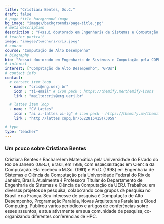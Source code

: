 ```yaml
---
title: "Cristiana Bentes, Ds.C."
draft: false
# page title background image
bg_image: "images/backgrounds/page-title.jpg"
# meta description
description : "Possui doutorado em Engenharia de Sistemas e Computação pela COPPE - Universidade Federal do Rio de Janeiro (1998). Atualmente é professora titular da Universidade do Estado do Rio de Janeiro. "
# teacher portrait
image: "images/teachers/cris.jpeg"
# course
course: "Computação de Alto Desempenho"
# biography
bio: "Possui doutorado em Engenharia de Sistemas e Computação pela COPPE - Universidade Federal do Rio de Janeiro (1998). Atualmente é professora adjunta da Universidade do Estado do Rio de Janeiro. Tem experiência na área de Ciência da Computação, com ênfase em Arquitetura de Sistemas de Computação, atuando principalmente nos seguintes temas: computação de alto desempenho, processamento paralelo e visualização volumétrica de alto desempenho. "
# interest
interest: ["Computação de Alto Desempenho", "GPUs"]
# contact info
contact:
  # contact item loop
  - name : "cris@eng.uerj.br"
    icon : "ti-email" # icon pack : https://themify.me/themify-icons
    link : "mailto:cris@eng.uerj.br"

  # lattes item loop
  - name : "CV Lattes"
    icon : "ai ai-lattes ai-lg" # icon pack : https://themify.me/themify-icons
    link : "http://lattes.cnpq.br/5522815415073059"

# type
type: "teacher"
---
```


### Um pouco sobre Cristiana Bentes

Cristiana Bentes é Bacharel em Matemática pela Universidade do Estado do Rio de Janeiro (UERJ), Brasil, em 1988, com especialização em Ciência da Computação. Ela recebeu o M.Sc. (1991) e Ph.D. (1998) em Engenharia de Sistemas e Ciência da Computação pela Universidade Federal do Rio de Janeiro, Brasil. Atualmente é Professora Titular do Departamento de Engenharia de Sistemas e Ciência da Computação da UERJ. Trabalhou em diversos projetos de pesquisa, colaborando com grupos de pesquisa no Brasil e na França. Seu interesse de pesquisa é Computação de Alto Desempenho, Programação Paralela, Novas Arquiteturas Paralelas e Cloud Computing. Publicou vários periódicos e artigos de conferências sobre esses assuntos, e atua ativamente em sua comunidade de pesquisa, co-organizando diferentes conferências de HPC.
